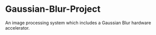 # Gaussian-Blur-Project
An image processing system which includes a Gaussian Blur hardware accelerator.
